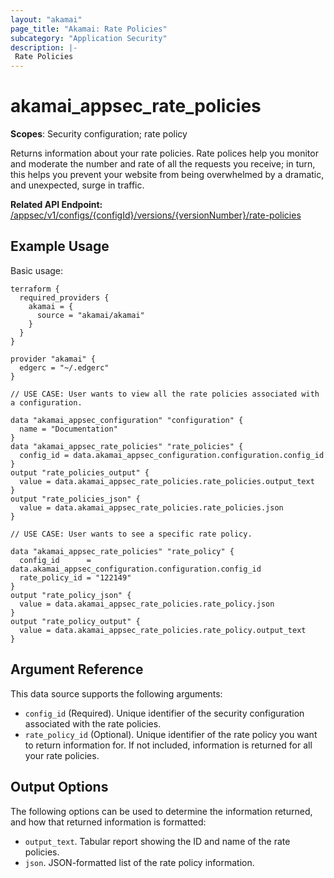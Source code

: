 ```yaml
---
layout: "akamai"
page_title: "Akamai: Rate Policies"
subcategory: "Application Security"
description: |-
 Rate Policies
---
```


# akamai_appsec_rate_policies

**Scopes**: Security configuration; rate policy

Returns information about your rate policies. Rate polices help you monitor and moderate the number and rate of all the requests you receive; in turn, this helps you prevent your website from being overwhelmed by a dramatic, and unexpected, surge in traffic.

**Related API Endpoint:** [/appsec/v1/configs/{configId}/versions/{versionNumber}/rate-policies](https://techdocs.akamai.com/application-security/reference/get-rate-policies)

## Example Usage

Basic usage:

```
terraform {
  required_providers {
    akamai = {
      source = "akamai/akamai"
    }
  }
}

provider "akamai" {
  edgerc = "~/.edgerc"
}

// USE CASE: User wants to view all the rate policies associated with a configuration.

data "akamai_appsec_configuration" "configuration" {
  name = "Documentation"
}
data "akamai_appsec_rate_policies" "rate_policies" {
  config_id = data.akamai_appsec_configuration.configuration.config_id
}
output "rate_policies_output" {
  value = data.akamai_appsec_rate_policies.rate_policies.output_text
}
output "rate_policies_json" {
  value = data.akamai_appsec_rate_policies.rate_policies.json
}

// USE CASE: User wants to see a specific rate policy.

data "akamai_appsec_rate_policies" "rate_policy" {
  config_id      = data.akamai_appsec_configuration.configuration.config_id
  rate_policy_id = "122149"
}
output "rate_policy_json" {
  value = data.akamai_appsec_rate_policies.rate_policy.json
}
output "rate_policy_output" {
  value = data.akamai_appsec_rate_policies.rate_policy.output_text
}
```

## Argument Reference

This data source supports the following arguments:

- `config_id` (Required). Unique identifier of the security configuration associated with the rate policies.
- `rate_policy_id` (Optional). Unique identifier of the rate policy you want to return information for. If not included, information is returned for all your rate policies.

## Output Options

The following options can be used to determine the information returned, and how that returned information is formatted:

- `output_text`. Tabular report showing the ID and name of the rate policies.
- `json`. JSON-formatted list of the rate policy information.
